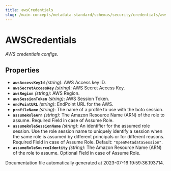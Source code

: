 ```yaml
---
title: awsCredentials
slug: /main-concepts/metadata-standard/schemas/security/credentials/awscredentials
---
```


# AWSCredentials

*AWS credentials configs.*

## Properties

- **`awsAccessKeyId`** *(string)*: AWS Access key ID.
- **`awsSecretAccessKey`** *(string)*: AWS Secret Access Key.
- **`awsRegion`** *(string)*: AWS Region.
- **`awsSessionToken`** *(string)*: AWS Session Token.
- **`endPointURL`** *(string)*: EndPoint URL for the AWS.
- **`profileName`** *(string)*: The name of a profile to use with the boto session.
- **`assumeRoleArn`** *(string)*: The Amazon Resource Name (ARN) of the role to assume. Required Field in case of Assume Role.
- **`assumeRoleSessionName`** *(string)*: An identifier for the assumed role session. Use the role session name to uniquely identify a session when the same role is assumed by different principals or for different reasons. Required Field in case of Assume Role. Default: `"OpenMetadataSession"`.
- **`assumeRoleSourceIdentity`** *(string)*: The Amazon Resource Name (ARN) of the role to assume. Optional Field in case of Assume Role.


Documentation file automatically generated at 2023-07-16 19:59:36.193714.
